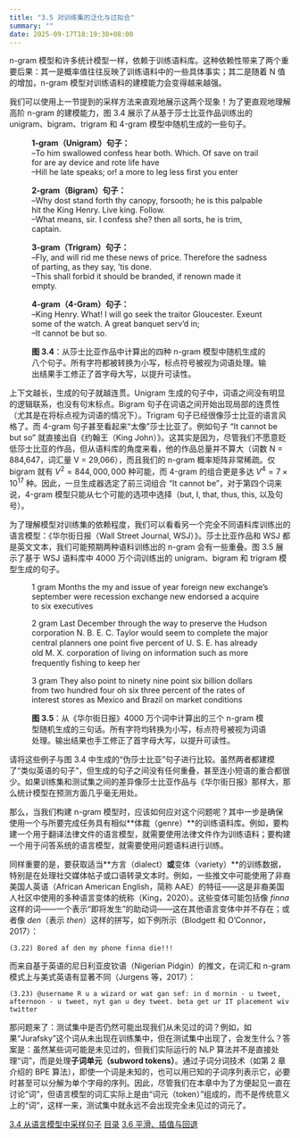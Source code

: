 ```yaml
---
title: "3.5 对训练集的泛化与过拟合"
summary: ""
date: 2025-09-17T18:19:38+08:00
---
```


n-gram 模型和许多统计模型一样，依赖于训练语料库。这种依赖性带来了两个重要后果：其一是概率值往往反映了训练语料中的一些具体事实；其二是随着 N 值的增加，n-gram 模型对训练语料的建模能力会变得越来越强。

我们可以使用上一节提到的采样方法来直观地展示这两个现象！为了更直观地理解高阶 n-gram 的建模能力，图 3.4 展示了从基于莎士比亚作品训练出的 unigram、bigram、trigram 和 4-gram 模型中随机生成的一些句子。

<figure>

**1-gram（Unigram）句子：**  
–To him swallowed confess hear both. Which. Of save on trail for are ay device and rote life have  
–Hill he late speaks; or! a more to leg less first you enter  

**2-gram（Bigram）句子：**  
–Why dost stand forth thy canopy, forsooth; he is this palpable hit the King Henry. Live king. Follow.  
–What means, sir. I confess she? then all sorts, he is trim, captain.  

**3-gram（Trigram）句子：**  
–Fly, and will rid me these news of price. Therefore the sadness of parting, as they say, ’tis done.  
–This shall forbid it should be branded, if renown made it empty.  

**4-gram（4-Gram）句子：**  
–King Henry. What! I will go seek the traitor Gloucester. Exeunt some of the watch. A great banquet serv’d in;  
–It cannot be but so.  

<figcaption>

**图 3.4**：从莎士比亚作品中计算出的四种 n-gram 模型中随机生成的八个句子。所有字符都被转换为小写，标点符号被视为词语处理。输出结果手工修正了首字母大写，以提升可读性。

</figcaption>
</figure>

上下文越长，生成的句子就越连贯。Unigram 生成的句子中，词语之间没有明显的逻辑联系，也没有句末标点。Bigram 句子在词语之间开始出现局部的连贯性（尤其是在将标点视为词语的情况下）。Trigram 句子已经很像莎士比亚的语言风格了。而 4-gram 句子甚至看起来“太像”莎士比亚了。例如句子 “It cannot be but so” 就直接出自《约翰王（King John）》。这其实是因为，尽管我们不愿意贬低莎士比亚的作品，但从语料库的角度来看，他的作品总量并不算大（词数 N = 884,647，词汇量 V = 29,066），而且我们的 n-gram 概率矩阵非常稀疏。仅 bigram 就有 $V^2 = 844,000,000$ 种可能，而 4-gram 的组合更是多达 $V^4 = 7 × 10^{17}$ 种。因此，一旦生成器选定了前三词组合 “It cannot be”，对于第四个词来说，4-gram 模型只能从七个可能的选项中选择（but, I, that, thus, this, 以及句号）。

为了理解模型对训练集的依赖程度，我们可以看看另一个完全不同语料库训练出的语言模型：《华尔街日报（Wall Street Journal, WSJ）》。莎士比亚作品和 WSJ 都是英文文本，我们可能预期两种语料训练出的 n-gram 会有一些重叠。图 3.5 展示了基于 WSJ 语料库中 4000 万个词训练出的 unigram、bigram 和 trigram 模型生成的句子。

<figure>

1 gram
Months the my and issue of year foreign new exchange’s september
were recession exchange new endorsed a acquire to six executives

2 gram 
Last December through the way to preserve the Hudson corporation N.
B. E. C. Taylor would seem to complete the major central planners one
point ﬁve percent of U. S. E. has already old M. X. corporation of living
on information such as more frequently ﬁshing to keep her

3 gram 
They also point to ninety nine point six billion dollars from two hundred
four oh six three percent of the rates of interest stores as Mexico and
Brazil on market conditions

<figcaption>

**图 3.5**：从《华尔街日报》4000 万个词中计算出的三个 n-gram 模型随机生成的三句话。所有字符均转换为小写，标点符号被视为词语处理。输出结果也手工修正了首字母大写，以提升可读性。

</figcaption>
</figure>

请将这些例子与图 3.4 中生成的“伪莎士比亚”句子进行比较。虽然两者都建模了“类似英语的句子”，但生成的句子之间没有任何重叠，甚至连小短语的重合都很少。如果训练集和测试集之间的差异像莎士比亚作品与《华尔街日报》那样大，那么统计模型在预测方面几乎毫无用处。

那么，当我们构建 n-gram 模型时，应该如何应对这个问题呢？其中一步是确保使用一个与所要完成任务具有相似**体裁（genre）**的训练语料库。例如，要构建一个用于翻译法律文件的语言模型，就需要使用法律文件作为训练语料；要构建一个用于问答系统的语言模型，就需要使用问题语料进行训练。

同样重要的是，要获取适当**方言（dialect）**或**变体（variety）**的训练数据，特别是在处理社交媒体帖子或口语转录文本时。例如，一些推文中可能使用了非裔美国人英语（African American English，简称 AAE）的特征——这是非裔美国人社区中使用的多种语言变体的统称（King，2020）。这些变体可能包括像 *finna* 这样的词——一个表示“即将发生”的助动词——这在其他语言变体中并不存在；或者像 *den*（表示 *then*）这样的拼写，如下例所示（Blodgett 和 O’Connor，2017）：

```
(3.22) Bored af den my phone finna die!!!
```

而来自基于英语的尼日利亚皮钦语（Nigerian Pidgin）的推文，在词汇和 n-gram 模式上与美式英语有显著不同（Jurgens 等，2017）：

```
(3.23) @username R u a wizard or wat gan sef: in d mornin - u tweet, afternoon - u tweet, nyt gan u dey tweet. beta get ur IT placement wiv twitter
```

那问题来了：测试集中是否仍然可能出现我们从未见过的词？例如，如果“Jurafsky”这个词从未出现在训练集中，但在测试集中出现了，会发生什么？答案是：虽然某些词可能是未见过的，但我们实际运行的 NLP 算法并不是直接处理“词”，而是处理**子词单元（subword tokens）**。通过子词分词技术（如第 2 章介绍的 BPE 算法），即使一个词是未知的，也可以用已知的子词序列表示它，必要时甚至可以分解为单个字母的序列。因此，尽管我们在本章中为了方便起见一直在讨论“词”，但语言模型的词汇实际上是由“词元（token）”组成的，而不是传统意义上的“词”，这样一来，测试集中就永远不会出现完全未见过的词元了。


<nav class="pagination justify-content-between">
<a href="../ch3-04">3.4 从语言模型中采样句子</a>
<a href="../">目录</a>
<a href="../ch3-06">3.6 平滑、插值与回退</a>
</nav>

